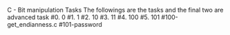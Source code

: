 C - Bit manipulation
Tasks
The followings are the tasks and the final two are advanced task
#0. 0
#1. 1
#2. 10
#3. 11
#4. 100
#5. 101
#100-get_endianness.c
#101-password
